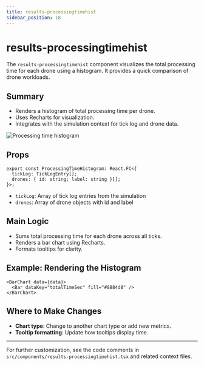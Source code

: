 ```yaml
---
title: results-processingtimehist
sidebar_position: 18
---
```


# results-processingtimehist

The `results-processingtimehist` component visualizes the total processing time for each drone using a histogram. It provides a quick comparison of drone workloads.

## Summary

- Renders a histogram of total processing time per drone.
- Uses Recharts for visualization.
- Integrates with the simulation context for tick log and drone data.

![Processing time histogram](https://ik.imagekit.io/devdocs/img/prism/per_drone_hist.png)

## Props

```tsx
export const ProcessingTimeHistogram: React.FC<{
  tickLog: TickLogEntry[];
  drones: { id: string; label: string }[];
}>;
```

- `tickLog`: Array of tick log entries from the simulation
- `drones`: Array of drone objects with id and label

## Main Logic

- Sums total processing time for each drone across all ticks.
- Renders a bar chart using Recharts.
- Formats tooltips for clarity.

## Example: Rendering the Histogram

```tsx
<BarChart data={data}>
  <Bar dataKey="totalTimeSec" fill="#8884d8" />
</BarChart>
```

## Where to Make Changes

- **Chart type**: Change to another chart type or add new metrics.
- **Tooltip formatting**: Update how tooltips display time.

---

For further customization, see the code comments in `src/components/results-processingtimehist.tsx` and related context files.
